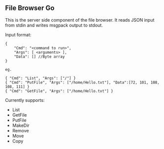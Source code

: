 ## File Browser Go

This is the server side component of the file browser. It reads JSON input from stdin and writes msgpack output to stdout.

Input format:
```
{
	"Cmd": "<command to run>",
	"Args": [ <arguments> ],
	"Data": [] //Byte array
}

eg.

{ "Cmd": "List", "Args": ["/"] }
{ "Cmd": "PutFile", "Args": ["/home/Hello.txt"], "Data":[72, 101, 108, 108, 111] }
{ "Cmd": "GetFile", "Args": ["/home/Hello.txt"] }

```

Currently supports:
*	List
*	GetFile
*	PutFile
*	MakeDir
*	Remove
*	Move
*	Copy
